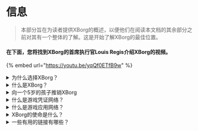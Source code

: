 # 信息

> 本部分旨在为读者提供XBorg的概述，以便他们在阅读本文档的其余部分之前对其有一个整体的了解。这是开始了解XBorg的最佳位置。

#### 在下面，您将找到XBorg的首席执行官Louis Regis介绍XBorg的视频。

{% embed url="https://youtu.be/yqQf0ETfB9w" %}

<details>

<summary>为什么选择XBorg？</summary>

在当今社会，休闲时间越来越丰富，玩家们花费大量时间沉浸在游戏世界中。然而，从这些体验中产生的数据往往被低估，并分散在多个游戏中。XBorg认识到玩家的时间价值，并致力于使他们的数据具有意义和价值。

碎片化的玩家数据问题进一步加剧了一个事实，即玩家并不总是因为对游戏成功的贡献而获得回报。尽管玩家是游戏生态系统的重要组成部分，但他们通常无法感知到他们的游戏过程中产生的任何价值。这个重大问题影响着无数玩家，需要解决。

</details>

<details>

<summary>什么是XBorg？</summary>

XBorg正在通过为玩家提供凭证网络来改变游戏行业，使他们能够创建自己的游戏数字身份。它为新一代增强型游戏应用和用例铺平了道路。

通过将数千万玩家引入Web3生态系统，XBorg将改变我们所知的游戏的未来。

XBorg得到了Web3领域最好的品牌和投资者的支持，并拥有Web3游戏中最具竞争力的玩家。

</details>

<details>

<summary>向一个5岁的孩子推销XBorg</summary>

嘿，小家伙！你有没有在平板电脑或手机上玩过游戏？嗯，有一种非常酷的新东西叫做XBorg，它将让你的游戏体验更加有趣！

XBorg就像一个特殊的工具，帮助你创建自己的数字角色，你可以用它来玩游戏。就像制作你自己的超级英雄！

最棒的是，你的超级英雄还会在其他很酷的游戏应用中给你超能力。就像给地球上的每个玩家都赋予超能力。

XBorg得到了一些非常重要和聪明的人的支持，他们认为它将改变我们未来玩游戏的方式。所以准备好，因为XBorg将是一件大事！

</details>

<details>

<summary>什么是游戏凭证网络？</summary>

凭证网络就像每个玩家的个人游戏数据中心。它将来自不同游戏和应用的所有游戏凭证汇总到一个ID中，比如他们在游戏中的表现、他们所属的游戏社区以及他们赢得的比赛数量。它是玩家的数字身份。

我们的系统跟踪三种类型的用户数据：

1. 电子竞技参与度
2. 游戏表现
3. 社交/粉丝活动

我们从Steam、FaceIt、Riot Games、Twitter、Discord和链上等平台收集这些数据。

从技术上讲，游戏凭证网络使用玩家的灵魂绑定代币（不可转让的NFT）来安全存储他们的指标。我们先进的数据聚合器XBorg确保玩家完全拥有自己的数据。

凭证网络是构建增强型游戏应用和与玩家身份相关的游戏的基石。

因此，可以将其想象为游戏的Lens协议。

</details>

<details>

<summary>什么是游戏应用网络？</summary>

游戏应用网络是一系列使用玩家数字身份的游戏应用程序。我们的凭证网络可以用来创建更高级的游戏应用，比如一个根据历史记录匹配玩家的锦标赛平台，一个GameFi灵魂绑定发射台，或者一个根据凭证匹配玩家的游戏约会应用。品牌也可以利用这个网络根据玩家数据进行用户获取。游戏应用网络为更个性化和愉快的游戏体验提供了无限的可能性。

我们希望凭证网络的使用是无需许可的，任何开发者都可以构建新的酷应用 :)

</details>

<details>

<summary>XBorg的使命是什么？</summary>

XBorg的使命是通过为全球玩家提供所有权、治理和卓越用户体验的机会来赋予他们权力。我们坚信，游戏的未来掌握在玩家手中，我们致力于成为他们可以为游戏行业创建和拥有新的用例的平台。

在XBorg，我们优先考虑玩家的需求，并努力创造一个促进合作、开放治理、去中心化和创新的环境。我们的目标是建立一个全球的玩家社区，他们可以拥有自己的游戏体验，创建自己的应用程序，并为行业的发展做出贡献。

我们致力于通过与玩家密切合作，为全球的游戏玩家创造一个更美好的世界。

</details>

<details>

<summary>一些有用的链接有哪些？</summary>

* [**网站**](https://www.xborg.com)
* [**Twitter**](https://twitter.com/XBorgHQ)
* [**Discord**](https://discord.com/invite/xborg)
* [**YouTube**](https://www.youtube.com/@xborgofficial)
* [**Twitch**](https://www.twitch.tv/xborgofficial)
* [**Medium**](https://medium.com/xborg-official)
* [**Pitch deck**](https://docsend.com/view/5dwn74pn6izud3vb)
* [**应用**](http://gaming.xborg.com/)
* [**发射台**](https://launchpad.xborg.com/)

白皮书的第一个版本于2022年7月发布，但现在正在修订中，将于2023年第二季度重新发布。

</details>